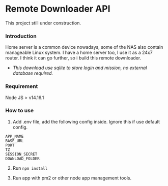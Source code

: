 # Remote Downloader API

This project still under construction.

### Introduction
Home server is a common device nowadays, some of the NAS also contain manageable Linux system. I have a home server too, I use it as a 24x7 router. I think it can go further, so i build this remote downloader.

* _This download use sqlite to store login and mission, no external database required._

### Requirement
Node JS > v14.16.1

### How to use
1. Add .env file, add the following config inside. Ignore this if use default config.
```
APP_NAME
BASE_URL
PORT
TZ
SESSION_SECRET
DOWNLOAD_FOLDER
```

2. Run `npm install`

3. Run app with pm2 or other node app management tools.